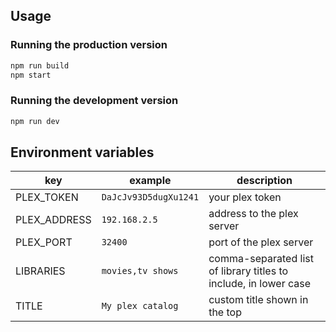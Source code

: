 ## Usage

### Running the production version
```bash
npm run build
npm start
```
### Running the development version

```bash
npm run dev
```

## Environment variables
 key          | example               | description                                                      |
--------------|-----------------------|------------------------------------------------------------------|
 PLEX_TOKEN   | `DaJcJv93D5dugXu1241` | your plex token                                                  |
 PLEX_ADDRESS | `192.168.2.5`         | address to the plex server                                       |
 PLEX_PORT    | `32400`               | port of the plex server                                          |
 LIBRARIES    | `movies,tv shows`     | comma-separated list of library titles to include, in lower case |
 TITLE        | `My plex catalog`     | custom title shown in the top                                    |